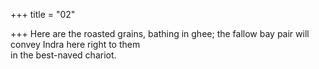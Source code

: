 +++
title = "02"

+++
Here are the roasted grains, bathing in ghee; the fallow bay pair will  convey Indra here right to them  
in the best-naved chariot.  